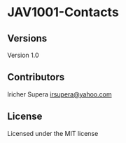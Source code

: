 # JAV1001-Contacts

## Versions
Version 1.0

## Contributors
Iricher Supera <irsupera@yahoo.com>

## License
Licensed under the MIT license
